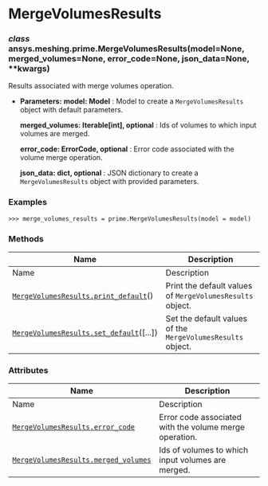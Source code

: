 # MergeVolumesResults

<a id="ansys.meshing.prime.MergeVolumesResults"></a>

### *class* ansys.meshing.prime.MergeVolumesResults(model=None, merged_volumes=None, error_code=None, json_data=None, \*\*kwargs)

Results associated with merge volumes operation.

* **Parameters:**
  **model: Model**
  : Model to create a `MergeVolumesResults` object with default parameters.

  **merged_volumes: Iterable[int], optional**
  : Ids of volumes to which input volumes are merged.

  **error_code: ErrorCode, optional**
  : Error code associated with the volume merge operation.

  **json_data: dict, optional**
  : JSON dictionary to create a `MergeVolumesResults` object with provided parameters.

### Examples

```pycon
>>> merge_volumes_results = prime.MergeVolumesResults(model = model)
```

<!-- !! processed by numpydoc !! -->

### Methods

| Name | Description |
|-----------------------------------------------------------------------------------------------------------------------------------------------------------|-------------------------------------------------------------|
| Name | Description |
| [`MergeVolumesResults.print_default`](ansys.meshing.prime.MergeVolumesResults.print_default.md#ansys.meshing.prime.MergeVolumesResults.print_default)()   | Print the default values of `MergeVolumesResults` object.   |
| [`MergeVolumesResults.set_default`](ansys.meshing.prime.MergeVolumesResults.set_default.md#ansys.meshing.prime.MergeVolumesResults.set_default)([...])    | Set the default values of the `MergeVolumesResults` object. |

### Attributes

| Name | Description |
|----------------------------------------------------------------------------------------------------------------------------------------------------------|----------------------------------------------------------|
| Name | Description |
| [`MergeVolumesResults.error_code`](ansys.meshing.prime.MergeVolumesResults.error_code.md#ansys.meshing.prime.MergeVolumesResults.error_code)             | Error code associated with the volume merge operation.   |
| [`MergeVolumesResults.merged_volumes`](ansys.meshing.prime.MergeVolumesResults.merged_volumes.md#ansys.meshing.prime.MergeVolumesResults.merged_volumes) | Ids of volumes to which input volumes are merged.        |
<!-- vale on -->